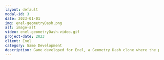 ```yaml
---
layout: default
modal-id: 3
date: 2023-01-01
img: enel-geometryDash.png
alt: image-alt
video: enel-geometryDash-video.gif
project-date: 2023
client: Enel
category: Game Development
description: Game developed for Enel, a Geometry Dash clone where the player must click on the screen in order to match the same tiles in order to score points. I was responsible of coding the entire game (Gameplay, UI, Backend Integration, Animations)
---
```

